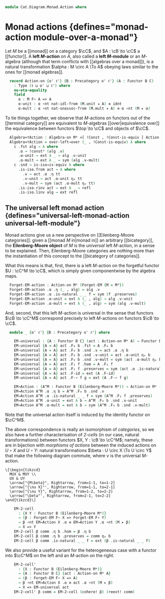 <!--
```agda
open import Cat.Instances.Shape.Terminal
open import Cat.Functor.Coherence
open import Cat.Displayed.Total
open import Cat.Diagram.Monad
open import Cat.Functor.Base
open import Cat.Prelude

open Algebra-on
open Total-hom
open Functor
open _=>_
```
-->

```agda
module Cat.Diagram.Monad.Action where
```

# Monad actions {defines="monad-action module-over-a-monad"}

<!--
```agda
module _
    {o ℓ}
    {C : Precategory o ℓ} {M : Functor C C} (Mᵐ : Monad-on M)
    where

  private
    module M = Monad-on Mᵐ
```
-->

Let $M$ be a [[monad]] on a category $\cC$, and $A : \cB \to \cC$ a
[[functor]]. A **left $M$-action** on $A$, also called a **left
$M$-module** or an $M$-algebra (although that term conflicts with [[algebras
over a monad]]), is a natural transformation $\alpha : M \circ A \To A$
obeying laws similar to the ones for [[monad algebras]].

```agda
  record Action-on {o' ℓ'} {B : Precategory o' ℓ'} (A : Functor B C)
    : Type (ℓ ⊔ o' ⊔ ℓ') where
    no-eta-equality
    field
      α : M F∘ A => A
      α-unit : α ∘nt nat-idl-from (M.unit ◂ A) ≡ idnt
      α-mult : α ∘nt nat-unassoc-from (M.mult ◂ A) ≡ α ∘nt (M ▸ α)
```

To tie things together, we observe that $M$-actions on functors out of
the [[terminal category]] are equivalent to $M$-algebras
[[over|equivalence over]] the equivalence between functors $\top \to \cC$
and objects of $\cC$.

<!--
```agda
module _
    {o ℓ}
    {C : Precategory o ℓ} {M : Functor C C} {Mᵐ : Monad-on M}
    where

  open Action-on

  private
    unquoteDecl eqv = declare-record-iso eqv (quote Action-on)

  Action-on-pathp
    : ∀ {o' ℓ'} {B : Precategory o' ℓ'} {X Y : Functor B C} (p : X ≡ Y) {A : Action-on Mᵐ X} {B : Action-on Mᵐ Y}
    → PathP (λ i → M F∘ p i => p i) (A .α) (B .α)
    → PathP (λ i → Action-on Mᵐ (p i)) A B
  Action-on-pathp over mults = injectiveP (λ _ → eqv) (mults ,ₚ prop!)

  instance
    Extensional-Action-on
      : ∀ {o' ℓ' ℓr} {B : Precategory o' ℓ'}
      → (let open Precategory C)
      → ∀ {A : Functor B C}
      → ⦃ sa : Extensional (M F∘ A => A) ℓr ⦄
      → Extensional (Action-on Mᵐ A) ℓr
    Extensional-Action-on ⦃ sa ⦄ =
      injection→extensional! (Action-on-pathp refl) sa
```
-->

```agda
  Algebra≃⊤Action : Algebra-on Mᵐ ≃[ !Const , !Const-is-equiv ] Action-on Mᵐ
  Algebra≃⊤Action = over-left→over (_ , !Const-is-equiv) λ where
    c .fst alg → λ where
      .α → !constⁿ (alg .ν)
      .α-unit → ext λ _ → alg .ν-unit
      .α-mult → ext λ _ → sym (alg .ν-mult)
    c .snd → is-iso→is-equiv λ where
      .is-iso.from act → λ where
        .ν → act .α .η tt
        .ν-unit → act .α-unit ηₚ tt
        .ν-mult → sym (act .α-mult ηₚ tt)
      .is-iso.rinv act → ext λ _ → refl
      .is-iso.linv alg → ext refl
```

## The universal left monad action {defines="universal-left-monad-action universal-left-module"}

Monad actions give us a new perspective on [[Eilenberg-Moore categories]]:
given a [[monad $M$ in|monad in]] an arbitrary [[bicategory]], the
**Eilenberg-Moore object** of $M$ is the *universal* left $M$-action,
in a sense to be explained. Then, Eilenberg-Moore categories are nothing
more than the instantiation of this concept to the [[bicategory of
categories]].

What this means is that, first, there is a left $M$-action on the forgetful
functor $U : \cC^M \to \cC$, which is simply given componentwise by
the algebra maps.

<!--
```agda
module _ {o ℓ} {C : Precategory o ℓ} {M : Functor C C} (Mᵐ : Monad-on M) where
  open Action-on
```
-->

```agda
  Forget-EM-action : Action-on Mᵐ (Forget-EM {M = Mᵐ})
  Forget-EM-action .α .η (_ , alg) = alg .ν
  Forget-EM-action .α .is-natural _ _ f = sym (f .preserves)
  Forget-EM-action .α-unit = ext λ (_ , alg) → alg .ν-unit
  Forget-EM-action .α-mult = ext λ (_ , alg) → sym (alg .ν-mult)
```

And, second, that this left $M$-action is universal in the sense that
functors $\cB \to \cC^M$ correspond precisely to left $M$-actions on
functors $\cB \to \cC$.

```agda
  module _ {o' ℓ'} {B : Precategory o' ℓ'} where

    EM-universal : {A : Functor B C} (act : Action-on Mᵐ A) → Functor B (Eilenberg-Moore Mᵐ)
    EM-universal {A = A} act .F₀ b .fst = A .F₀ b
    EM-universal {A = A} act .F₀ b .snd .ν = act .α .η b
    EM-universal {A = A} act .F₀ b .snd .ν-unit = act .α-unit ηₚ b
    EM-universal {A = A} act .F₀ b .snd .ν-mult = sym (act .α-mult ηₚ b)
    EM-universal {A = A} act .F₁ f .hom = A .F₁ f
    EM-universal {A = A} act .F₁ f .preserves = sym (act .α .is-natural _ _ f)
    EM-universal {A = A} act .F-id = ext (A .F-id)
    EM-universal {A = A} act .F-∘ f g = ext (A .F-∘ f g)

    EM→Action : (A^M : Functor B (Eilenberg-Moore Mᵐ)) → Action-on Mᵐ (Forget-EM F∘ A^M)
    EM→Action A^M .α .η b = A^M .F₀ b .snd .ν
    EM→Action A^M .α .is-natural _ _ f = sym (A^M .F₁ f .preserves)
    EM→Action A^M .α-unit = ext λ b → A^M .F₀ b .snd .ν-unit
    EM→Action A^M .α-mult = ext λ b → sym (A^M .F₀ b .snd .ν-mult)
```

Note that the universal action itself is induced by the identity
functor on $\cC^M$.

The above correspondence is really an isomorphism of *categories*, so
we also have a further characterisation of *2-cells* (in our case,
natural transformations) between functors $X, Y : \cB \to \cC^M$;
namely, these are in bijection with *morphisms of actions* between the
induced actions on $U \circ X$ and $U \circ Y$: natural transformations
$\beta : U \circ X \To U \circ Y$ that make the following diagram
commute, where $\nu$ is the universal $M$-action.

~~~{.quiver}
\[\begin{tikzcd}
  MUX & MUY \\
  UX & UY
  \arrow["{M\beta}", Rightarrow, from=1-1, to=1-2]
  \arrow["{\nu X}"', Rightarrow, from=1-1, to=2-1]
  \arrow["{\nu Y}", Rightarrow, from=1-2, to=2-2]
  \arrow["\beta"', Rightarrow, from=2-1, to=2-2]
\end{tikzcd}\]
~~~

```agda
    EM-2-cell
      : {X Y : Functor B (Eilenberg-Moore Mᵐ)}
      → (β : Forget-EM F∘ X => Forget-EM F∘ Y)
      → β ∘nt EM→Action X .α ≡ EM→Action Y .α ∘nt (M ▸ β)
      → X => Y
    EM-2-cell β comm .η b .hom = β .η b
    EM-2-cell β comm .η b .preserves = comm ηₚ b
    EM-2-cell β comm .is-natural _ _ f = ext (β .is-natural _ _ f)
```

We also provide a useful variant for the heterogeneous case with a
functor into $\cC^M$ on the left and an $M$-action on the right.

```agda
    EM-2-cell'
      : {X : Functor B (Eilenberg-Moore Mᵐ)}
      → {A : Functor B C} {act : Action-on Mᵐ A}
      → (β : Forget-EM F∘ X => A)
      → β ∘nt EM→Action X .α ≡ act .α ∘nt (M ▸ β)
      → X => EM-universal act
    EM-2-cell' β comm = EM-2-cell (cohere! β) (reext! comm)
```

